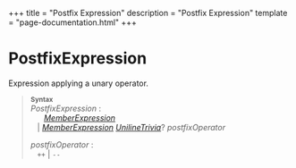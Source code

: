 +++
title = "Postfix Expression"
description = "Postfix Expression"
template = "page-documentation.html"
+++

# Postfix&#8288;Expression

Expression applying a unary operator.

> **<sup>Syntax</sup>**\
> _PostfixExpression_ :\
> &nbsp;&nbsp; &nbsp;&nbsp; _[MemberExpression]_\
> &nbsp;&nbsp; |  _[MemberExpression]_ _[UnilineTrivia]_? _postfixOperator_
>
> _postfixOperator_ :\
> &nbsp;&nbsp; `++` | `--`

[Trivia]: @/documentation/as2/trivia.md#trivia
[UnilineTrivia]: @/documentation/as2/trivia.md#uniline-trivia
[MemberExpression]: @/documentation/as2/expressions/member-expression.md#member-expression
[PostfixExpression]: @/documentation/as2/expressions/postfix-expression.md#postfix-expression
[avm1-pop]: @/documentation/avm1/actions/pop.md
